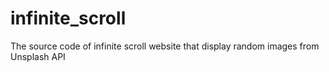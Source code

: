 # infinite_scroll
The source code of infinite scroll website that display random images from Unsplash API
